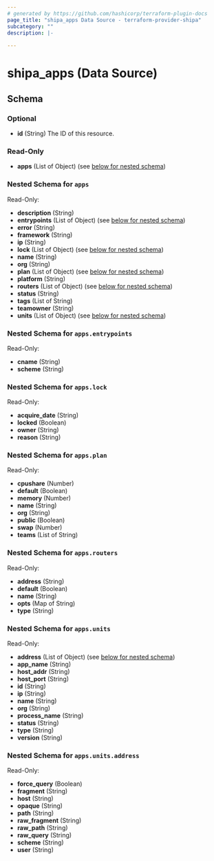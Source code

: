 ```yaml
---
# generated by https://github.com/hashicorp/terraform-plugin-docs
page_title: "shipa_apps Data Source - terraform-provider-shipa"
subcategory: ""
description: |-
  
---
```


# shipa_apps (Data Source)





<!-- schema generated by tfplugindocs -->
## Schema

### Optional

- **id** (String) The ID of this resource.

### Read-Only

- **apps** (List of Object) (see [below for nested schema](#nestedatt--apps))

<a id="nestedatt--apps"></a>
### Nested Schema for `apps`

Read-Only:

- **description** (String)
- **entrypoints** (List of Object) (see [below for nested schema](#nestedobjatt--apps--entrypoints))
- **error** (String)
- **framework** (String)
- **ip** (String)
- **lock** (List of Object) (see [below for nested schema](#nestedobjatt--apps--lock))
- **name** (String)
- **org** (String)
- **plan** (List of Object) (see [below for nested schema](#nestedobjatt--apps--plan))
- **platform** (String)
- **routers** (List of Object) (see [below for nested schema](#nestedobjatt--apps--routers))
- **status** (String)
- **tags** (List of String)
- **teamowner** (String)
- **units** (List of Object) (see [below for nested schema](#nestedobjatt--apps--units))

<a id="nestedobjatt--apps--entrypoints"></a>
### Nested Schema for `apps.entrypoints`

Read-Only:

- **cname** (String)
- **scheme** (String)


<a id="nestedobjatt--apps--lock"></a>
### Nested Schema for `apps.lock`

Read-Only:

- **acquire_date** (String)
- **locked** (Boolean)
- **owner** (String)
- **reason** (String)


<a id="nestedobjatt--apps--plan"></a>
### Nested Schema for `apps.plan`

Read-Only:

- **cpushare** (Number)
- **default** (Boolean)
- **memory** (Number)
- **name** (String)
- **org** (String)
- **public** (Boolean)
- **swap** (Number)
- **teams** (List of String)


<a id="nestedobjatt--apps--routers"></a>
### Nested Schema for `apps.routers`

Read-Only:

- **address** (String)
- **default** (Boolean)
- **name** (String)
- **opts** (Map of String)
- **type** (String)


<a id="nestedobjatt--apps--units"></a>
### Nested Schema for `apps.units`

Read-Only:

- **address** (List of Object) (see [below for nested schema](#nestedobjatt--apps--units--address))
- **app_name** (String)
- **host_addr** (String)
- **host_port** (String)
- **id** (String)
- **ip** (String)
- **name** (String)
- **org** (String)
- **process_name** (String)
- **status** (String)
- **type** (String)
- **version** (String)

<a id="nestedobjatt--apps--units--address"></a>
### Nested Schema for `apps.units.address`

Read-Only:

- **force_query** (Boolean)
- **fragment** (String)
- **host** (String)
- **opaque** (String)
- **path** (String)
- **raw_fragment** (String)
- **raw_path** (String)
- **raw_query** (String)
- **scheme** (String)
- **user** (String)


